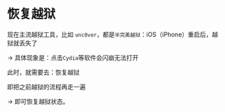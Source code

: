 # 恢复越狱

现在主流越狱工具，比如 `unc0ver`，都是`半完美越狱`：iOS（iPhone）重启后，越狱就丢失了

-> 具体现象是：点击`Cydia`等软件会闪崩无法打开

此时，就需要去：恢复越狱

即把之前越狱的流程再走一遍

-> 即可恢复越狱状态。
